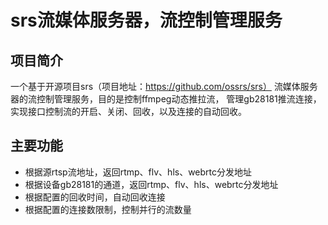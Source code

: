 # srs流媒体服务器，流控制管理服务
## 项目简介
一个基于开源项目srs（项目地址：https://github.com/ossrs/srs）
流媒体服务器的流控制管理服务，目的是控制ffmpeg动态推拉流，
管理gb28181推流连接，实现接口控制流的开启、关闭、回收，以及连接的自动回收。

## 主要功能
- 根据源rtsp流地址，返回rtmp、flv、hls、webrtc分发地址
- 根据设备gb28181的通道，返回rtmp、flv、hls、webrtc分发地址
- 根据配置的回收时间，自动回收连接
- 根据配置的连接数限制，控制并行的流数量